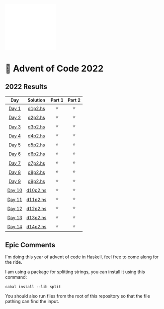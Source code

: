 <img src="./.assets/haskell-heart-white.png" width="164">

# 🎄 Advent of Code 2022

<!--- advent_readme_stars table --->
## 2022 Results

| Day | Solution | Part 1 | Part 2 |
| :---: | :---: | :---: | :---: |
| [Day 1](https://adventofcode.com/2022/day/1) | [d1p2.hs](d1/d1p2.hs) | ⭐ | ⭐ |
| [Day 2](https://adventofcode.com/2022/day/2) | [d2p2.hs](d2/d2p2.hs) | ⭐ | ⭐ |
| [Day 3](https://adventofcode.com/2022/day/3) | [d3p2.hs](d3/d3p2.hs) | ⭐ | ⭐ |
| [Day 4](https://adventofcode.com/2022/day/4) | [d4p2.hs](d4/d4p2.hs) | ⭐ | ⭐ |
| [Day 5](https://adventofcode.com/2022/day/5) | [d5p2.hs](d5/d5p2.hs) | ⭐ | ⭐ |
| [Day 6](https://adventofcode.com/2022/day/6) | [d6p2.hs](d6/d6p2.hs) | ⭐ | ⭐ |
| [Day 7](https://adventofcode.com/2022/day/7) | [d7p2.hs](d7/d7p2.hs) | ⭐ | ⭐ |
| [Day 8](https://adventofcode.com/2022/day/8) | [d8p2.hs](d8/d8p2.hs) | ⭐ | ⭐ |
| [Day 9](https://adventofcode.com/2022/day/9) | [d9p2.hs](d9/d9p2.hs) | ⭐ | ⭐ |
| [Day 10](https://adventofcode.com/2022/day/10) | [d10p2.hs](d10/d10p2.hs) | ⭐ | ⭐ |
| [Day 11](https://adventofcode.com/2022/day/11) | [d11p2.hs](d11/d11p2.hs) | ⭐ | ⭐ |
| [Day 12](https://adventofcode.com/2022/day/12) | [d12p2.hs](d12/d12p2.hs) | ⭐ | ⭐ |
| [Day 13](https://adventofcode.com/2022/day/13) | [d13p2.hs](d13/d13p2.hs) | ⭐ | ⭐ |
| [Day 14](https://adventofcode.com/2022/day/14) | [d14p2.hs](d14/d14p2.hs) | ⭐ | ⭐ |
<!--- advent_readme_stars table --->

## Epic Comments
I'm doing this year of advent of code in Haskell, feel free to come along for the ride.

I am using a package for splitting strings, you can install it using this command:

```
cabal install --lib split
```

You should also run files from the root of this repository so that the file pathing can find the input.


